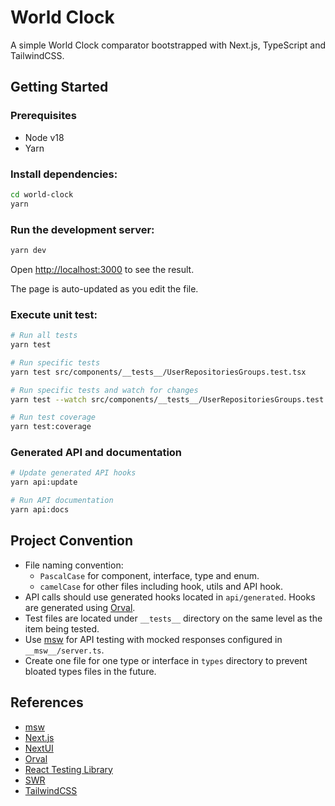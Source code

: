 # World Clock

A simple World Clock comparator bootstrapped with Next.js, TypeScript and TailwindCSS.

## Getting Started

### Prerequisites

- Node v18
- Yarn

### Install dependencies:

```bash
cd world-clock
yarn
```

### Run the development server:

```bash
yarn dev
```

Open [http://localhost:3000](http://localhost:3000) to see the result.

The page is auto-updated as you edit the file.

### Execute unit test:

```bash
# Run all tests
yarn test

# Run specific tests
yarn test src/components/__tests__/UserRepositoriesGroups.test.tsx

# Run specific tests and watch for changes
yarn test --watch src/components/__tests__/UserRepositoriesGroups.test.tsx

# Run test coverage
yarn test:coverage

```

### Generated API and documentation

```bash
# Update generated API hooks
yarn api:update

# Run API documentation
yarn api:docs

```

## Project Convention

- File naming convention:
  - `PascalCase` for component, interface, type and enum.
  - `camelCase` for other files including hook, utils and API hook.
- API calls should use generated hooks located in `api/generated`. Hooks are generated using [Orval](https://orval.dev/).
- Test files are located under `__tests__` directory on the same level as the item being tested.
- Use [msw](https://mswjs.io/) for API testing with mocked responses configured in `__msw__/server.ts`.
- Create one file for one type or interface in `types` directory to prevent bloated types files in the future.

## References

- [msw](https://mswjs.io/)
- [Next.js](https://nextjs.org/)
- [NextUI](https://nextui.org/)
- [Orval](https://orval.dev/)
- [React Testing Library](https://testing-library.com/docs/react-testing-library/intro)
- [SWR](https://www.npmjs.com/package/swr)
- [TailwindCSS](https://tailwindcss.com/)
